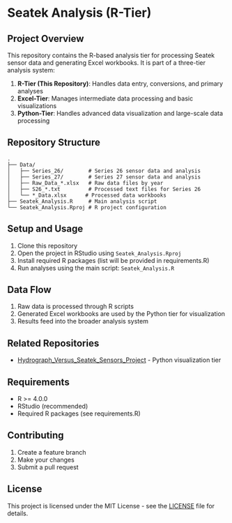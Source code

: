 # Seatek Analysis (R-Tier)

## Project Overview
This repository contains the R-based analysis tier for processing Seatek sensor data and generating Excel workbooks. It is part of a three-tier analysis system:

1. **R-Tier (This Repository)**: Handles data entry, conversions, and primary analyses
2. **Excel-Tier**: Manages intermediate data processing and basic visualizations
3. **Python-Tier**: Handles advanced data visualization and large-scale data processing

## Repository Structure
```
.
├── Data/
│   ├── Series_26/        # Series 26 sensor data and analysis
│   ├── Series_27/        # Series 27 sensor data and analysis
│   ├── Raw_Data_*.xlsx   # Raw data files by year
│   ├── S26_*.txt         # Processed text files for Series 26
│   └── *_Data.xlsx      # Processed data workbooks
├── Seatek_Analysis.R     # Main analysis script
└── Seatek_Analysis.Rproj # R project configuration
```

## Setup and Usage
1. Clone this repository
2. Open the project in RStudio using `Seatek_Analysis.Rproj`
3. Install required R packages (list will be provided in requirements.R)
4. Run analyses using the main script: `Seatek_Analysis.R`

## Data Flow
1. Raw data is processed through R scripts
2. Generated Excel workbooks are used by the Python tier for visualization
3. Results feed into the broader analysis system

## Related Repositories
- [Hydrograph_Versus_Seatek_Sensors_Project](https://github.com/abhimehro/Hydrograph_Versus_Seatek_Sensors_Project) - Python visualization tier

## Requirements
- R >= 4.0.0
- RStudio (recommended)
- Required R packages (see requirements.R)

## Contributing
1. Create a feature branch
2. Make your changes
3. Submit a pull request

## License
This project is licensed under the MIT License - see the [LICENSE](LICENSE) file for details.
